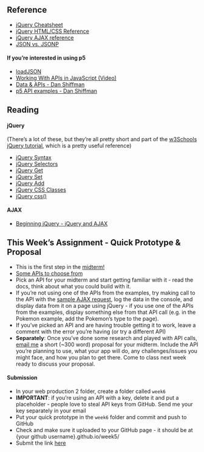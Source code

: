 ## Reference
- [jQuery Cheatsheet](https://oscarotero.com/jquery/)
- [jQuery HTML/CSS Reference](https://www.w3schools.com/jquery/jquery_ref_html.asp)
- [jQuery AJAX reference](https://www.w3schools.com/jquery/jquery_ref_ajax.asp)
- [JSON vs. JSONP](https://stackoverflow.com/questions/2887209/what-are-the-differences-between-json-and-jsonp)

#### If you’re interested in using p5
- [loadJSON](https://p5js.org/reference/#/p5/loadJSON)
- [Working With APIs in JavaScript (Video)](https://www.youtube.com/watch?v=ecT42O6I_WI&list=PLRqwX-V7Uu6a-SQiI4RtIwuOrLJGnel0r&index=5)
- [Data & APIs - Dan Shiffman](https://shiffman.net/a2z/data-apis/)
- [p5 API examples - Dan Shiffman](https://editor.p5js.org/a2zitp/collections/cgfJWhpsE)

## Reading

#### jQuery

(There’s a lot of these, but they’re all pretty short and part of the [w3Schools jQuery tutorial](https://www.w3schools.com/jquery/default.asp), which is a pretty useful reference)

- [jQuery Syntax](https://www.w3schools.com/jquery/jquery_syntax.asp)
- [jQuery Selectors](https://www.w3schools.com/jquery/jquery_selectors.asp)
- [jQuery Get](https://www.w3schools.com/jquery/jquery_dom_get.asp)
- [jQuery Set](https://www.w3schools.com/jquery/jquery_dom_set.asp)
- [jQuery Add](https://www.w3schools.com/jquery/jquery_dom_add.asp)
- [jQuery CSS Classes](https://www.w3schools.com/jquery/jquery_css_classes.asp)
- [jQuery css()](https://www.w3schools.com/jquery/jquery_css.asp)
#### AJAX
- [Beginning jQuery - jQuery and AJAX](https://drive.google.com/file/d/10zPmSaGSsw_ODXEc2dqmCBdQ64FqQFvb/view?usp=sharing)


## This Week’s Assignment - Quick Prototype & Proposal 

- This is the first step in the [midterm!](midterm.md)
- [Some APIs to choose from](apis.md)
- Pick an API for your midterm and start getting familiar with it - read the docs, think about what you could build with it.
- If you’re not using one of the APIs from the examples, try making call to the API with the [sample AJAX request](https://drive.google.com/file/d/1U-SWOjupG3vuycC2OOKLKnjlW32-Ff04/view?usp=sharing), log the data in the console, and display data from it on a page using jQuery - if you use one of the APIs from the examples, display something else from that API call (e.g. in the Pokemon example, add the Pokemon’s type to the page).
- If you’ve picked an API and are having trouble getting it to work, leave a comment with the error you’re having (or try a different API)
- **Separately**: Once you’ve done some research and played with API calls, [email me](mailto:bb2357@hunter.cuny.edu) a short (~300 word) proposal for your midterm. Include the API you’re planning to use, what your app will do, any challenges/issues you might face, and how you plan to get there. Come to class next week ready to discuss your proposal.

#### Submission

- In your web production 2 folder, create a folder called `week6`
- **IMPORTANT**: if you’re using an API with a key, delete it and put a placeholder - people love to steal API keys from GitHub. Send me your key separately in your email
- Put your quick prototype in the `week6` folder and commit and push to GitHub
- Check and make sure it uploaded to your GitHub page - it should be at {your github username}.github.io/week5/
- Submit the link [here](https://docs.google.com/forms/d/e/1FAIpQLScJ_hzjToD08UX5Py2QP4t8VhiKaIAHZNn6dQVUQbSerfHgrA/viewform?usp=sf_link)


